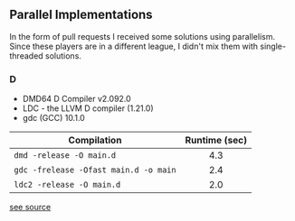 ## Parallel Implementations

In the form of pull requests I received some solutions
using parallelism. Since these players are in a different league,
I didn't mix them with single-threaded solutions.

### D

* DMD64 D Compiler v2.092.0
* LDC - the LLVM D compiler (1.21.0)
* gdc (GCC) 10.1.0

|          Compilation                   | Runtime (sec) |
|----------------------------------------|:-------------:|
| `dmd -release -O main.d`               |      4.3      |
| `gdc -frelease -Ofast main.d -o main`  |      2.4      |
| `ldc2 -release -O main.d`              |      2.0      |

[see source](d)
